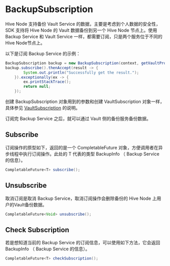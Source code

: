 # BackupSubscription

Hive Node 支持备份 Vault Service 的数据，主要是考虑到个人数据的安全性，SDK 支持将 Hive Node 的 Vault 数据备份到另一个 Hive Node 节点上。使用 Backup Service 和 Vault Service 一样，都需要订阅，只是两个服务位于不同的 Hive Node节点上。

以下是订阅 Backup Service 的示例：

```java
BackupSubscription backup = new BackupSubscription(context, getVaultProvider());
backup.subscribe().thenAccept(result -> {
        System.out.println("Successfully get the result.");
    }).exceptionally(ex -> {
        ex.printStackTrace();
        return null;
    });
```

创建 BackupSubscription 对象用到的参数和创建 VaultSubscription 对象一样，具体参见 [VaultSubscription](subscribe-to-vault-service.md) 的说明。

订阅完 Backup Service 之后，就可以通过 Vault 侧的备份服务备份数据。

## Subscribe

订阅操作的原型如下，返回的是一个 CompletableFuture 对象，方便调用者在异步线程中执行订阅操作。此处的 T 代表的类型 BackupInfo （ Backup Service 的信息）。

```java
CompletableFuture<T> subscribe();
```

## Unsubscribe

取消订阅是取消 Backup Service，取消订阅操作会删除备份的 Hive Node 上用户的Vault备份数据。

```java
CompletableFuture<Void> unsubscribe();
```

## Check Subscription

若是想知道当前的 Backup Service 的订阅信息，可以使用如下方法，它会返回 BackupInfo （ Backup Service 的信息）。

```java
CompletableFuture<T> checkSubscription();
```
